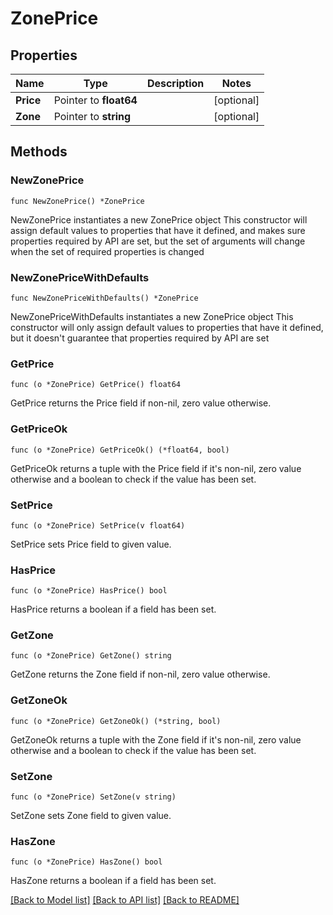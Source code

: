 # ZonePrice

## Properties

Name | Type | Description | Notes
------------ | ------------- | ------------- | -------------
**Price** | Pointer to **float64** |  | [optional] 
**Zone** | Pointer to **string** |  | [optional] 

## Methods

### NewZonePrice

`func NewZonePrice() *ZonePrice`

NewZonePrice instantiates a new ZonePrice object
This constructor will assign default values to properties that have it defined,
and makes sure properties required by API are set, but the set of arguments
will change when the set of required properties is changed

### NewZonePriceWithDefaults

`func NewZonePriceWithDefaults() *ZonePrice`

NewZonePriceWithDefaults instantiates a new ZonePrice object
This constructor will only assign default values to properties that have it defined,
but it doesn't guarantee that properties required by API are set

### GetPrice

`func (o *ZonePrice) GetPrice() float64`

GetPrice returns the Price field if non-nil, zero value otherwise.

### GetPriceOk

`func (o *ZonePrice) GetPriceOk() (*float64, bool)`

GetPriceOk returns a tuple with the Price field if it's non-nil, zero value otherwise
and a boolean to check if the value has been set.

### SetPrice

`func (o *ZonePrice) SetPrice(v float64)`

SetPrice sets Price field to given value.

### HasPrice

`func (o *ZonePrice) HasPrice() bool`

HasPrice returns a boolean if a field has been set.

### GetZone

`func (o *ZonePrice) GetZone() string`

GetZone returns the Zone field if non-nil, zero value otherwise.

### GetZoneOk

`func (o *ZonePrice) GetZoneOk() (*string, bool)`

GetZoneOk returns a tuple with the Zone field if it's non-nil, zero value otherwise
and a boolean to check if the value has been set.

### SetZone

`func (o *ZonePrice) SetZone(v string)`

SetZone sets Zone field to given value.

### HasZone

`func (o *ZonePrice) HasZone() bool`

HasZone returns a boolean if a field has been set.


[[Back to Model list]](../README.md#documentation-for-models) [[Back to API list]](../README.md#documentation-for-api-endpoints) [[Back to README]](../README.md)


